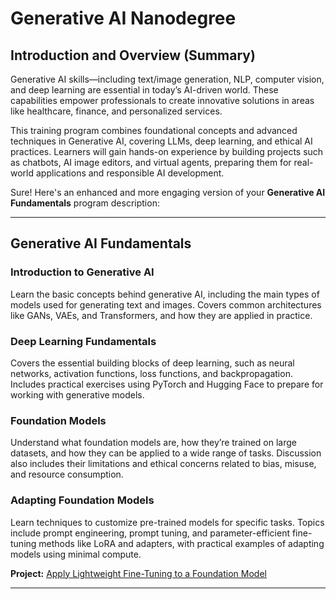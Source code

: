 # Generative AI Nanodegree

## Introduction and Overview (Summary)

Generative AI skills—including text/image generation, NLP, computer vision, and deep learning are essential in today’s AI-driven world. These capabilities empower professionals to create innovative solutions in areas like healthcare, finance, and personalized services. 

This training program combines foundational concepts and advanced techniques in Generative AI, covering LLMs, deep learning, and ethical AI practices. Learners will gain hands-on experience by building projects such as chatbots, AI image editors, and virtual agents, preparing them for real-world applications and responsible AI development.

Sure! Here's an enhanced and more engaging version of your **Generative AI Fundamentals** program description:

---

## **Generative AI Fundamentals**

### Introduction to Generative AI
Learn the basic concepts behind generative AI, including the main types of models used for generating text and images. Covers common architectures like GANs, VAEs, and Transformers, and how they are applied in practice.

### Deep Learning Fundamentals
Covers the essential building blocks of deep learning, such as neural networks, activation functions, loss functions, and backpropagation. Includes practical exercises using PyTorch and Hugging Face to prepare for working with generative models.

### Foundation Models
Understand what foundation models are, how they’re trained on large datasets, and how they can be applied to a wide range of tasks. Discussion also includes their limitations and ethical concerns related to bias, misuse, and resource consumption.

### Adapting Foundation Models
Learn techniques to customize pre-trained models for specific tasks. Topics include prompt engineering, prompt tuning, and parameter-efficient fine-tuning methods like LoRA and adapters, with practical examples of adapting models using minimal compute.

**Project:** [Apply Lightweight Fine-Tuning to a Foundation Model](./project1_Lightweight_Fine-Tunning)


---


